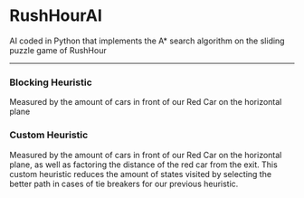 # RushHourAI 
AI coded in Python that implements the A* search algorithm on the sliding puzzle game of RushHour

--------------------------------------------------------------------------------------------------------------------------------------------------------------

### Blocking Heuristic
Measured by the amount of cars in front of our Red Car on the horizontal plane

### Custom Heuristic
Measured by the amount of cars in front of our Red Car on the horizontal plane, as well as factoring the distance of the red
car from the exit. This custom heuristic reduces the amount of states visited by selecting the better path in cases of tie breakers for our previous heuristic.
